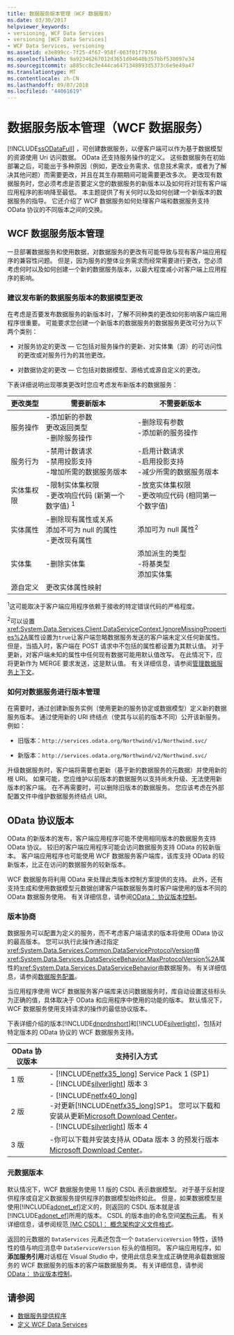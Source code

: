 ```yaml
---
title: 数据服务版本管理（WCF 数据服务）
ms.date: 03/30/2017
helpviewer_keywords:
- versioning, WCF Data Services
- versioning [WCF Data Services]
- WCF Data Services, versioning
ms.assetid: e3e899cc-7f25-4f67-958f-063f01f79766
ms.openlocfilehash: 9a92346267012d3651d04648b357bbf530097e34
ms.sourcegitcommit: a885cc8c3e444ca6471348893d5373c6e9e49a47
ms.translationtype: MT
ms.contentlocale: zh-CN
ms.lasthandoff: 09/07/2018
ms.locfileid: "44061619"
---
```

# <a name="data-service-versioning-wcf-data-services"></a>数据服务版本管理（WCF 数据服务）
[!INCLUDE[ssODataFull](../../../../includes/ssodatafull-md.md)] ，可创建数据服务，以便客户端可以作为基于数据模型的资源使用 Uri 访问数据。 OData 还支持服务操作的定义。 这些数据服务在初始部署之后，可能出于多种原因（例如，更改业务需求、信息技术需求，或者为了解决其他问题）而需要更改，并且在其生存期期间可能需要更改多次。 更改现有数据服务时，您必须考虑是否要定义您的数据服务的新版本以及如何将对现有客户端应用程序的影响降至最低。 本主题提供了有关何时以及如何创建一个新版本的数据服务的指导。 它还介绍了 WCF 数据服务如何处理客户端和数据服务支持 OData 协议的不同版本之间的交换。

## <a name="versioning-a-wcf-data-service"></a>WCF 数据服务版本管理
 一旦部署数据服务和使用数据，对数据服务的更改有可能导致与现有客户端应用程序的兼容性问题。 但是，因为服务的整体业务需求而经常需要进行更改，您必须考虑何时以及如何创建一个新的数据服务版本，以最大程度减小对客户端上应用程序的影响。

### <a name="data-model-changes-that-recommend-a-new-data-service-version"></a>建议发布新的数据服务版本的数据模型更改
 在考虑是否要发布数据服务的新版本时，了解不同种类的更改如何影响客户端应用程序很重要。 可能要求您创建一个新版本的数据服务的数据服务更改可分为以下两个类别：

-   对服务协定的更改 — 它包括对服务操作的更新、对实体集（源）的可访问性的更改或对服务行为的其他更改。

-   对数据协定的更改 — 它包括对数据模型、源格式或源自定义的更改。

 下表详细说明出现哪类更改时您应考虑发布新版本的数据服务：

|更改类型|需要新版本|不需要新版本|
|--------------------|----------------------------|----------------------------|
|服务操作|-添加新的参数<br />更改返回类型<br />-删除服务操作|-删除现有参数<br />-添加新的服务操作|
|服务行为|-禁用计数请求<br />-禁用投影支持<br />-增加所需的数据服务版本|-启用计数请求<br />-启用投影支持<br />-减少所需的数据服务版本|
|实体集权限|-限制实体集权限<br />-更改响应代码 (新第一个数字值) <sup>1</sup>|-放宽实体集权限<br />-更改响应代码 (相同第一个数字值)|
|实体属性|-删除现有属性或关系<br />添加不可为 null 的属性<br />-更改现有属性|添加可为 null 属性<sup>2</sup>|
|实体集|-删除实体集|添加派生的类型<br />-将基类型<br />添加实体集|
|源自定义|更改实体属性映射||

 <sup>1</sup>这可能取决于客户端应用程序依赖于接收的特定错误代码的严格程度。

 <sup>2</sup>可以设置<xref:System.Data.Services.Client.DataServiceContext.IgnoreMissingProperties%2A>属性设置为`true`让客户端忽略数据服务发送的客户端未定义任何新属性。 但是，当插入时，客户端在 POST 请求中不包括的属性都设置为其默认值。 对于更新，对客户端未知的属性中任何现有数据可能用默认值改写。 在此情况下，应将更新作为 MERGE 要求发送，这是默认值。 有关详细信息，请参阅[管理数据服务上下文](../../../../docs/framework/data/wcf/managing-the-data-service-context-wcf-data-services.md)。

### <a name="how-to-version-a-data-service"></a>如何对数据服务进行版本管理
 在需要时，通过创建新服务实例（使用更新的服务协定或数据模型）定义新的数据服务版本。 通过使用新的 URI 终结点（使其与以前的版本不同）公开该新服务。 例如：

-   旧版本：`http://services.odata.org/Northwind/v1/Northwind.svc/`

-   新版本：`http://services.odata.org/Northwind/v2/Northwind.svc/`

 升级数据服务时，客户端将需要也更新（基于新的数据服务的元数据）并使用新的根 URI。 如果可能，您应维护以前版本的数据服务以支持尚未升级、无法使用新版本的客户端。 在不再需要时，可以删除旧版本的数据服务。 您应该考虑在外部配置文件中维护数据服务终结点 URI。

## <a name="odata-protocol-versions"></a>OData 协议版本
 OData 的新版本的发布，客户端应用程序可能不使用相同版本的数据服务支持 OData 协议。 较旧的客户端应用程序可能会访问数据服务支持 OData 的较新版本。 客户端应用程序也可能使用 WCF 数据服务客户端库，该库支持 OData 的较新版本，比正在访问的数据服务的较新版本。

 WCF 数据服务将利用 OData 来处理此类版本控制方案提供的支持。 此外，还有支持生成和使用数据模型元数据创建客户端数据服务类时客户端使用的版本不同的 OData 数据服务使用。 有关详细信息，请参阅[OData： 协议版本控制](https://go.microsoft.com/fwlink/?LinkId=186071)。

### <a name="version-negotiation"></a>版本协商
 数据服务可以配置为定义的服务，而不考虑客户端请求的版本将使用 OData 协议的最高版本。 您可以执行此操作通过指定<xref:System.Data.Services.Common.DataServiceProtocolVersion>值<xref:System.Data.Services.DataServiceBehavior.MaxProtocolVersion%2A>属性的<xref:System.Data.Services.DataServiceBehavior>由数据服务。 有关详细信息，请参阅[数据服务配置](../../../../docs/framework/data/wcf/configuring-the-data-service-wcf-data-services.md)。

 当应用程序使用 WCF 数据服务客户端库来访问数据服务时，库自动设置这些标头为正确的值，具体取决于 OData 和应用程序中使用的功能的版本。 默认情况下，WCF 数据服务使用支持请求的操作的最低协议版本。

 下表详细介绍的版本[!INCLUDE[dnprdnshort](../../../../includes/dnprdnshort-md.md)]和[!INCLUDE[silverlight](../../../../includes/silverlight-md.md)]，包括对特定版本的 OData 协议的 WCF 数据服务支持。

|OData 协议版本|支持引入方式|
|-----------------------------------------------------------------------------------|----------------------------|
|1 版|-   [!INCLUDE[netfx35_long](../../../../includes/netfx35-long-md.md)] Service Pack 1 (SP1)<br />-   [!INCLUDE[silverlight](../../../../includes/silverlight-md.md)] 版本 3|
|2 版|-   [!INCLUDE[netfx40_long](../../../../includes/netfx40-long-md.md)]<br />-对更新[!INCLUDE[netfx35_long](../../../../includes/netfx35-long-md.md)]SP1。 您可以下载和安装从更新[Microsoft Download Center](https://go.microsoft.com/fwlink/?LinkId=158125)。<br />-   [!INCLUDE[silverlight](../../../../includes/silverlight-md.md)] 版本 4|
|3 版|-你可以下载并安装支持从 OData 版本 3 的预发行版本[Microsoft Download Center](https://go.microsoft.com/fwlink/?LinkId=203885)。|

### <a name="metadata-versions"></a>元数据版本
 默认情况下，WCF 数据服务使用 1.1 版的 CSDL 表示数据模型。 对于基于反射提供程序或自定义数据服务提供程序的数据模型始终如此。 但是，如果数据模型是使用[!INCLUDE[adonet_ef](../../../../includes/adonet-ef-md.md)]定义的，则返回的 CSDL 版本就是该[!INCLUDE[adonet_ef](../../../../includes/adonet-ef-md.md)]所用的版本。 CSDL 的版本由的命名空间[架构元素](https://msdn.microsoft.com/library/396074d8-f99c-4f50-a073-68bce848224f)。 有关详细信息，请参阅规范[ \[MC CSDL\]： 概念架构定义文件格式](https://go.microsoft.com/fwlink/?LinkId=159072)。

 返回的元数据的 `DataServices` 元素还包含一个 `DataServiceVersion` 特性，该特性的值与响应消息中 `DataServiceVersion` 标头的值相同。 客户端应用程序，如**添加服务引用**对话框在 Visual Studio 中，使用此信息来生成正确使用承载数据服务的 WCF 数据服务的版本的客户端数据服务类。 有关详细信息，请参阅[OData： 协议版本控制](https://go.microsoft.com/fwlink/?LinkId=186071)。

## <a name="see-also"></a>请参阅

- [数据服务提供程序](../../../../docs/framework/data/wcf/data-services-providers-wcf-data-services.md)
- [定义 WCF Data Services](../../../../docs/framework/data/wcf/defining-wcf-data-services.md)
